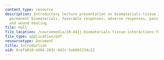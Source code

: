 ```yaml
---
content_type: resource
description: Introductory lecture presentation on biomaterials-tissue interactions,
  permanent biomaterials, favorable responses, adverse responses, passive responses,
  and wound healing.
file: null
file_location: /coursemedia/20-441j-biomaterials-tissue-interactions-fall-2009/6cefa010a566283c442c5ab0bf234c22_MIT20_441JF09_lec01_ms.pdf
file_type: application/pdf
resourcetype: Document
title: Introduction
uid: 6cefa010-a566-283c-442c-5ab0bf234c22
---
```

